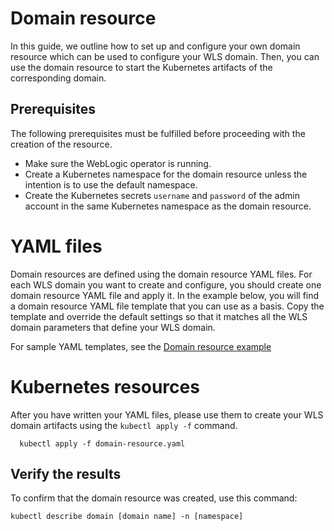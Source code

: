 
# Domain resource

In this guide, we outline how to set up and configure your own domain resource which can be used to configure your WLS domain. Then, you can use the domain resource to start the Kubernetes artifacts of the corresponding domain. 

## Prerequisites

The following prerequisites must be fulfilled before proceeding with the creation of the resource.
* Make sure the WebLogic operator is running.
* Create a Kubernetes namespace for the domain resource unless the intention is to use the default namespace.
* Create the Kubernetes secrets `username` and `password` of the admin account in the same Kubernetes namespace as the domain resource.

# YAML files

Domain resources are defined using the domain resource YAML files. For each WLS domain you want to create and configure, you should create one domain resource YAML file and apply it. In the example below, you will find a domain resource YAML file template that you can use as a basis. Copy the template and override the default settings so that it matches all the WLS domain parameters that define your WLS domain.

For sample YAML templates, see the [Domain resource example](../kubernetes/samples/scripts/create-weblogic-domain/domain-home-on-pv/README.md)

# Kubernetes resources

After you have written your YAML files, please use them to create your WLS domain artifacts using the `kubectl apply -f` command.

```
  kubectl apply -f domain-resource.yaml

```

## Verify the results

To confirm that the domain resource was created, use this command:

```
kubectl describe domain [domain name] -n [namespace]
```
